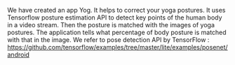 We have created an app Yog. It helps to correct your yoga postures. It uses Tensorflow posture estimation API to detect key points of the human body in a video stream. Then the posture is matched with the images of yoga postures. The application tells what percentage of body posture is matched with that in the image.
We refer to pose detection API by TensorFlow : https://github.com/tensorflow/examples/tree/master/lite/examples/posenet/android
